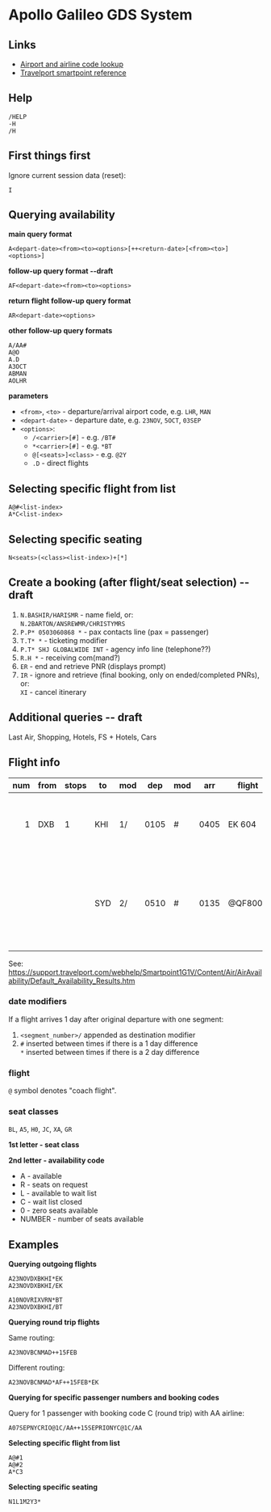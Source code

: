 # Apollo Galileo GDS System

## Links

- [Airport and airline code lookup](https://www.iata.org/publications/Pages/code-search.aspx)
- [Travelport smartpoint reference](https://support.travelport.com/webhelp/Smartpoint1G1V/Default.htm#Use_Cases/RefGuide/APACRefGuide.htm%3FTocPath%3DReference%2520Guide%7C_____0)

## Help

    /HELP
    -H
    /H

## First things first

Ignore current session data (reset):

    I

## Querying availability

**main query format**

    A<depart-date><from><to><options>[++<return-date>[<from><to>]<options>]
    
**follow-up query format --draft**

    AF<depart-date><from><to><options>
    
**return flight follow-up query format**

    AR<depart-date><options>    

**other follow-up query formats**

    A/AA#
    A@O
    A.D
    A3OCT
    ABMAN
    AOLHR

**parameters**

- `<from>`, `<to>` - departure/arrival airport code, e.g. `LHR`, `MAN`
- `<depart-date>` - departure date, e.g. `23NOV`, `5OCT`, `03SEP`
- `<options>`:
    - `/<carrier>[#]` - e.g. `/BT#`
    - `*<carrier>[#]` - e.g. `*BT`
    - `@[<seats>]<class>` - e.g. `@2Y`
    - `.D` - direct flights

## Selecting specific flight from list

    A@#<list-index>
    A*C<list-index>

## Selecting specific seating

    N<seats>(<class><list-index>)+[*]

## Create a booking (after flight/seat selection) -- draft

1. `N.BASHIR/HARISMR` - name field, or:<br>
   `N.2BARTON/ANSREWMR/CHRISTYMRS`
2. `P.P* 0503060868 *` - pax contacts line (pax = passenger)
3. `T.T* *` - ticketing modifier
4. `P.T* SHJ GLOBALWIDE INT` - agency info line (telephone??)
5. `R.H *` - receiving com(mand?)
6. `ER` - end and retrieve PNR (displays prompt)
7. `IR` - ignore and retrieve (final booking, only on ended/completed PNRs), or:<br>
   `XI` - cancel itinerary

## Additional queries -- draft

Last Air, Shopping, Hotels, FS + Hotels, Cars

## Flight info

|num |from|stops  |to |mod|dep |mod|arr |flight|seat_classes                                               | aircraft_type | flags |
|---:|----|-------|---|---|----|---|----|------|-----------------------------------------------------------|-----|----|
| 1  |DXB |1      |KHI|1/ |0105|#  |0405|EK 604|J7 C7 I7 O7 PC Y9 E9 R9 W9 M9<br>U9 K9 H9 Q9 L9 T9 V9 GC X9|     |  C*E|
|    |    |       |SYD|2/ |0510|#  |0135|@QF8006|F9 A7 PC J9 CL DL IL UC WL<br>RL TL ZC Y9 B9 H9 K9 M9 L9<br>VC SC NC QC OC GL XC EL|388|C*E|

See: https://support.travelport.com/webhelp/Smartpoint1G1V/Content/Air/AirAvailability/Default_Availability_Results.htm

### date modifiers

If a flight arrives 1 day after original departure with one segment:

1. `<segment_number>/` appended as destination modifier
2. `#` inserted between times if there is a 1 day difference<br>
   `*` inserted between times if there is a 2 day difference

### flight

`@` symbol denotes "coach flight".

### seat classes

`BL`, `A5`, `H0`, `JC`, `XA`, `GR`

**1st letter - seat class**

**2nd letter - availability code**

- A - available
- R - seats on request
- L - available to wait list
- C - wait list closed
- 0 - zero seats available
- NUMBER - number of seats available

## Examples

**Querying outgoing flights**

    A23NOVDXBKHI*EK
    A23NOVDXBKHI/EK

    A10NOVRIXVRN*BT
    A23NOVDXBKHI/BT

**Querying round trip flights**

Same routing:

    A23NOVBCNMAD++15FEB

Different routing:

    A23NOVBCNMAD*AF++15FEB*EK

**Querying for specific passenger numbers and booking codes**

Query for 1 passenger with booking code C (round trip) with AA airline:

    A07SEPNYCRIO@1C/AA++15SEPRIONYC@1C/AA

**Selecting specific flight from list**

    A@#1
    A@#2
    A*C3

**Selecting specific seating**

    N1L1M2Y3*
